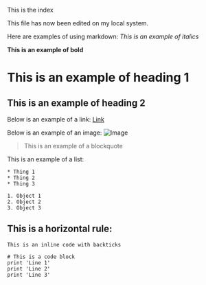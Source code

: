 This is the index

This file has now been edited on my local system.

Here are examples of using markdown:
  *This is an example of italics*
  
  **This is an example of bold**
  
  # This is an example of heading 1
  
  ## This is an example of heading 2
  
  Below is an example of a link:
  [Link](http://harshi-cse.github.io/cse15l-lab-reports/)
  
  Below is an example of an image:
  ![Image](http://cdn.mos.cms.futurecdn.net/3upZx2gxxLpW7MBbnKYQLH-1200-80.jpg)
  
  > This is an example of a blockquote
  
  This is an example of a list:

    * Thing 1
    * Thing 2
    * Thing 3
    
    1. Object 1
    2. Object 2
    3. Object 3
    
  This is a horizontal rule:
  ---
  
  `This is an inline code with backticks` 
    
```
# This is a code block
print 'Line 1'
print 'Line 2'
print 'Line 3'
```
